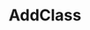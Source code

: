 ---
title: AddClass
position: 1.0
type: ""
description: Registers the class instance with the IDC

parameters:
  - name: object *classInstance*
    content: The class instance to register

content_markdown: |-
  Adding a class registers all of its commands and variables with the IDC.

  Adding a class in the **Awake** method of a GameObject that is loaded at scene start might fail. If your object is available from scene start then 
  you should add it in the **Start** method.
  {: .warning}

  The class will automatically be removed from the IDC when it's garbage collected (e.g. When its GameObject is destroyed)
  {: .info }

left_code_blocks:
  - title: Example
    language: C#
    code_block: |-
      void Start()
      {
        IDCUtils.IDC.AddClass(this);  //Adds the current class to the IDC
      }

right_code_blocks:
  - code_block:
    title:
    language:
---
